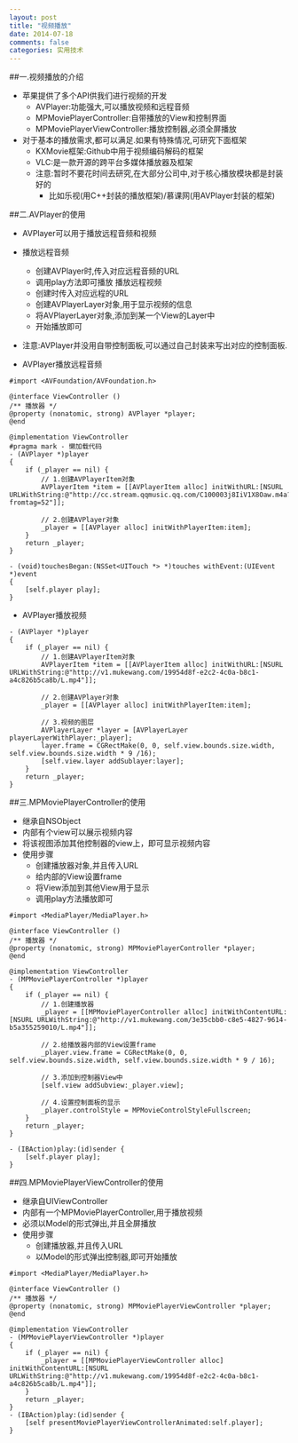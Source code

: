 ```yaml
---
layout: post
title: "视频播放"
date: 2014-07-18
comments: false
categories: 实用技术
---
```


##一.视频播放的介绍
- 苹果提供了多个API供我们进行视频的开发
    - AVPlayer:功能强大,可以播放视频和远程音频
    - MPMoviePlayerController:自带播放的View和控制界面
    - MPMoviePlayerViewController:播放控制器,必须全屏播放
- 对于基本的播放需求,都可以满足.如果有特殊情况,可研究下面框架
    - KXMovie框架:Github中用于视频编码解码的框架
    - VLC:是一款开源的跨平台多媒体播放器及框架
    - 注意:暂时不要花时间去研究,在大部分公司中,对于核心播放模块都是封装好的
        - 比如乐视(用C++封装的播放框架)/慕课网(用AVPlayer封装的框架)

##二.AVPlayer的使用
- AVPlayer可以用于播放远程音频和视频
- 播放远程音频
    - 创建AVPlayer时,传入对应远程音频的URL
    - 调用play方法即可播放
    播放远程视频
    - 创建时传入对应远程的URL
    - 创建AVPlayerLayer对象,用于显示视频的信息
    - 将AVPlayerLayer对象,添加到某一个View的Layer中
    - 开始播放即可
- 注意:AVPlayer并没用自带控制面板,可以通过自己封装来写出对应的控制面板.

- AVPlayer播放远程音频

```
#import <AVFoundation/AVFoundation.h>

@interface ViewController ()
/** 播放器 */
@property (nonatomic, strong) AVPlayer *player;
@end

@implementation ViewController
#pragma mark - 懒加载代码
- (AVPlayer *)player
{
    if (_player == nil) {
        // 1.创建AVPlayerItem对象
        AVPlayerItem *item = [[AVPlayerItem alloc] initWithURL:[NSURL URLWithString:@"http://cc.stream.qqmusic.qq.com/C100003j8IiV1X8Oaw.m4a?fromtag=52"]];
        
        // 2.创建AVPlayer对象
        _player = [[AVPlayer alloc] initWithPlayerItem:item];
    }
    return _player;
}

- (void)touchesBegan:(NSSet<UITouch *> *)touches withEvent:(UIEvent *)event
{
    [self.player play];
}

```
- AVPlayer播放视频

```
- (AVPlayer *)player
{
    if (_player == nil) {
        // 1.创建AVPlayerItem对象
        AVPlayerItem *item = [[AVPlayerItem alloc] initWithURL:[NSURL URLWithString:@"http://v1.mukewang.com/19954d8f-e2c2-4c0a-b8c1-a4c826b5ca8b/L.mp4"]];
        
        // 2.创建AVPlayer对象
        _player = [[AVPlayer alloc] initWithPlayerItem:item];
        
        // 3.视频的图层
        AVPlayerLayer *layer = [AVPlayerLayer playerLayerWithPlayer:_player];
        layer.frame = CGRectMake(0, 0, self.view.bounds.size.width, self.view.bounds.size.width * 9 /16);
        [self.view.layer addSublayer:layer];
    }
    return _player;
}
```


##三.MPMoviePlayerController的使用
- 继承自NSObject
- 内部有个view可以展示视频内容
- 将该视图添加其他控制器的view上，即可显示视频内容
- 使用步骤
    - 创建播放器对象,并且传入URL
    - 给内部的View设置frame
    - 将View添加到其他View用于显示
    - 调用play方法播放即可

```
#import <MediaPlayer/MediaPlayer.h>

@interface ViewController ()
/** 播放器 */
@property (nonatomic, strong) MPMoviePlayerController *player;
@end

@implementation ViewController
- (MPMoviePlayerController *)player
{
    if (_player == nil) {
        // 1.创建播放器
        _player = [[MPMoviePlayerController alloc] initWithContentURL:[NSURL URLWithString:@"http://v1.mukewang.com/3e35cbb0-c8e5-4827-9614-b5a355259010/L.mp4"]];
        
        // 2.给播放器内部的View设置frame
        _player.view.frame = CGRectMake(0, 0, self.view.bounds.size.width, self.view.bounds.size.width * 9 / 16);
        
        // 3.添加到控制器View中
        [self.view addSubview:_player.view];
        
        // 4.设置控制面板的显示
        _player.controlStyle = MPMovieControlStyleFullscreen;
    }
    return _player;
}

- (IBAction)play:(id)sender {
    [self.player play];
}
```

##四.MPMoviePlayerViewController的使用
- 继承自UIViewController
- 内部有一个MPMoviePlayerController,用于播放视频
- 必须以Model的形式弹出,并且全屏播放
- 使用步骤
    - 创建播放器,并且传入URL
    - 以Model的形式弹出控制器,即可开始播放

```
#import <MediaPlayer/MediaPlayer.h>

@interface ViewController ()
/** 播放器 */
@property (nonatomic, strong) MPMoviePlayerViewController *player;
@end

@implementation ViewController
- (MPMoviePlayerViewController *)player
{
    if (_player == nil) {
        _player = [[MPMoviePlayerViewController alloc] initWithContentURL:[NSURL URLWithString:@"http://v1.mukewang.com/19954d8f-e2c2-4c0a-b8c1-a4c826b5ca8b/L.mp4"]];
    }
    return _player;
}
- (IBAction)play:(id)sender {
    [self presentMoviePlayerViewControllerAnimated:self.player];
}
```